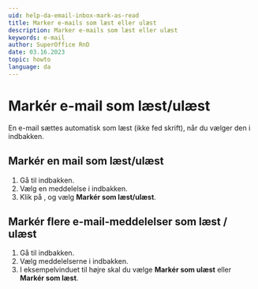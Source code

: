 ```yaml
---
uid: help-da-email-inbox-mark-as-read
title: Marker e-mails som læst eller ulæst
description: Marker e-mails som læst eller ulæst
keywords: e-mail
author: SuperOffice RnD
date: 03.16.2023
topic: howto
language: da
---
```


# Markér e-mail som læst/ulæst

En e-mail sættes automatisk som læst (ikke fed skrift), når du vælger den i indbakken.

## Markér en mail som læst/ulæst

1. Gå til indbakken.
2. Vælg en meddelelse i indbakken.
3. Klik på <i class="ph ph-dots-three-circle-vertical" aria-label="Task menu"></i>, og vælg **Markér som læst/ulæst**.

## Markér flere e-mail-meddelelser som læst / ulæst

1. Gå til indbakken.
2. Vælg meddelelserne i indbakken.
3. I eksempelvinduet til højre skal du vælge **Markér som ulæst** eller **Markér som læst**.
